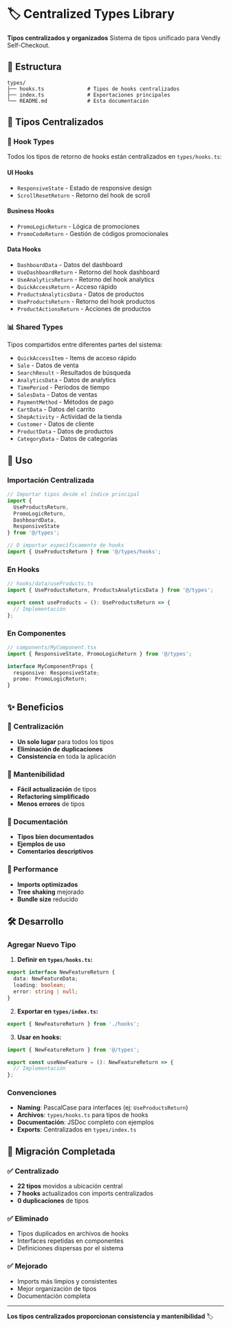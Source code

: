 # 🏷️ Centralized Types Library

**Tipos centralizados y organizados**
Sistema de tipos unificado para Vendly Self-Checkout.

## 📁 Estructura

```
types/
├── hooks.ts              # Tipos de hooks centralizados
├── index.ts              # Exportaciones principales
└── README.md             # Esta documentación
```

## 🎯 Tipos Centralizados

### **🎣 Hook Types**

Todos los tipos de retorno de hooks están centralizados en `types/hooks.ts`:

#### **UI Hooks**
- `ResponsiveState` - Estado de responsive design
- `ScrollResetReturn` - Retorno del hook de scroll

#### **Business Hooks**
- `PromoLogicReturn` - Lógica de promociones
- `PromoCodeReturn` - Gestión de códigos promocionales

#### **Data Hooks**
- `DashboardData` - Datos del dashboard
- `UseDashboardReturn` - Retorno del hook dashboard
- `UseAnalyticsReturn` - Retorno del hook analytics
- `QuickAccessReturn` - Acceso rápido
- `ProductsAnalyticsData` - Datos de productos
- `UseProductsReturn` - Retorno del hook productos
- `ProductActionsReturn` - Acciones de productos

### **📊 Shared Types**

Tipos compartidos entre diferentes partes del sistema:

- `QuickAccessItem` - Items de acceso rápido
- `Sale` - Datos de venta
- `SearchResult` - Resultados de búsqueda
- `AnalyticsData` - Datos de analytics
- `TimePeriod` - Períodos de tiempo
- `SalesData` - Datos de ventas
- `PaymentMethod` - Métodos de pago
- `CartData` - Datos del carrito
- `ShopActivity` - Actividad de la tienda
- `Customer` - Datos de cliente
- `ProductData` - Datos de productos
- `CategoryData` - Datos de categorías

## 🚀 Uso

### **Importación Centralizada**

```typescript
// Importar tipos desde el índice principal
import {
  UseProductsReturn,
  PromoLogicReturn,
  DashboardData,
  ResponsiveState
} from '@/types';

// O importar específicamente de hooks
import { UseProductsReturn } from '@/types/hooks';
```

### **En Hooks**

```typescript
// hooks/data/useProducts.ts
import { UseProductsReturn, ProductsAnalyticsData } from '@/types';

export const useProducts = (): UseProductsReturn => {
  // Implementación
};
```

### **En Componentes**

```typescript
// components/MyComponent.tsx
import { ResponsiveState, PromoLogicReturn } from '@/types';

interface MyComponentProps {
  responsive: ResponsiveState;
  promo: PromoLogicReturn;
}
```

## ✨ Beneficios

### **🎯 Centralización**
- **Un solo lugar** para todos los tipos
- **Eliminación de duplicaciones**
- **Consistencia** en toda la aplicación

### **🔧 Mantenibilidad**
- **Fácil actualización** de tipos
- **Refactoring simplificado**
- **Menos errores** de tipos

### **📝 Documentación**
- **Tipos bien documentados**
- **Ejemplos de uso**
- **Comentarios descriptivos**

### **🚀 Performance**
- **Imports optimizados**
- **Tree shaking** mejorado
- **Bundle size** reducido

## 🛠️ Desarrollo

### **Agregar Nuevo Tipo**

1. **Definir en `types/hooks.ts`:**
```typescript
export interface NewFeatureReturn {
  data: NewFeatureData;
  loading: boolean;
  error: string | null;
}
```

2. **Exportar en `types/index.ts`:**
```typescript
export { NewFeatureReturn } from './hooks';
```

3. **Usar en hooks:**
```typescript
import { NewFeatureReturn } from '@/types';

export const useNewFeature = (): NewFeatureReturn => {
  // Implementación
};
```

### **Convenciones**

- **Naming**: PascalCase para interfaces (ej: `UseProductsReturn`)
- **Archivos**: `types/hooks.ts` para tipos de hooks
- **Documentación**: JSDoc completo con ejemplos
- **Exports**: Centralizados en `types/index.ts`

## 🔄 Migración Completada

### **✅ Centralizado**
- **22 tipos** movidos a ubicación central
- **7 hooks** actualizados con imports centralizados
- **0 duplicaciones** de tipos

### **✅ Eliminado**
- Tipos duplicados en archivos de hooks
- Interfaces repetidas en componentes
- Definiciones dispersas por el sistema

### **✅ Mejorado**
- Imports más limpios y consistentes
- Mejor organización de tipos
- Documentación completa

---

**Los tipos centralizados proporcionan consistencia y mantenibilidad** 🏷️
